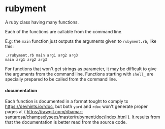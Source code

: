 #  rubyment

A ruby class having many functions.

Each of the functions are callable from the command line.

E.g: the `main` function just outputs the arguments given
to `rubyment.rb`, like this:

````
./rubyment.rb main arg1 arg2 arg3
main arg1 arg2 arg3
````

For functions that won't get strings as
parameter, it may be difficult to give the arguments
from the command line. Functions starting with `shell_`
are specially prepared to be called from the command
line.


#### documentation

Each function is documented in a format tought to comply to https://devhints.io/rdoc, but both `yard` and `rdoc` won't generate proper pages at ( https://rawgit.com/ribamar-santarosa/champselysees/master/rubyment/doc/index.html ). It results from that the documentation is better read from the source code.

